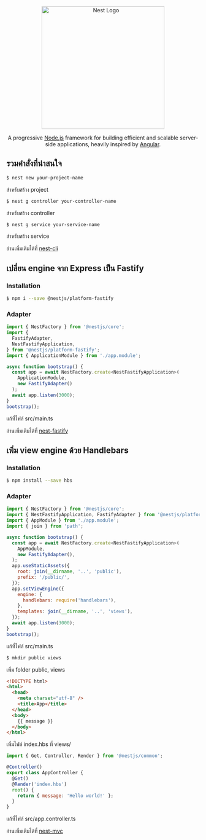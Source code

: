 <p align="center">
  <a href="http://nestjs.com/" target="blank"><img src="https://nestjs.com/img/logo_text.svg" width="320" alt="Nest Logo" /></a>
</p>
  
  <p align="center">A progressive <a href="http://nodejs.org" target="blank">Node.js</a> framework for building efficient and scalable server-side applications, heavily inspired by <a href="https://angular.io" target="blank">Angular</a>.</p>
    <p align="center">

## รวมคำสั่งที่น่าสนใจ

```bash
$ nest new your-project-name
```
สำหรับสร้าง project

```bash
$ nest g controller your-controller-name
```
สำหรับสร้าง controller

```bash
$ nest g service your-service-name
```
สำหรับสร้าง service

อ่านเพิ่มเติมได้ที่ [nest-cli](https://docs.nestjs.com/cli/usages)

## เปลี่ยน engine จาก Express เป็น Fastify

### Installation

```bash
$ npm i --save @nestjs/platform-fastify
```

### Adapter

```javascript
import { NestFactory } from '@nestjs/core';
import {
  FastifyAdapter,
  NestFastifyApplication,
} from '@nestjs/platform-fastify';
import { ApplicationModule } from './app.module';

async function bootstrap() {
  const app = await NestFactory.create<NestFastifyApplication>(
    ApplicationModule,
    new FastifyAdapter()
  );
  await app.listen(3000);
}
bootstrap();
```
แก้ที่ไฟล์ src/main.ts

อ่านเพิ่มเติมได้ที่ [nest-fastify](https://docs.nestjs.com/techniques/performance)

## เพิ่ม view engine ด้วย Handlebars

### Installation

```bash
$ npm install --save hbs
```

### Adapter

```javascript
import { NestFactory } from '@nestjs/core';
import { NestFastifyApplication, FastifyAdapter } from '@nestjs/platform-fastify';
import { AppModule } from './app.module';
import { join } from 'path';

async function bootstrap() {
  const app = await NestFactory.create<NestFastifyApplication>(
    AppModule,
    new FastifyAdapter(),
  );
  app.useStaticAssets({
    root: join(__dirname, '..', 'public'),
    prefix: '/public/',
  });
  app.setViewEngine({
    engine: {
      handlebars: require('handlebars'),
    },
    templates: join(__dirname, '..', 'views'),
  });
  await app.listen(3000);
}
bootstrap();
```
แก้ที่ไฟล์ src/main.ts

```bash
$ mkdir public views
```
เพิ่ม folder public, views


```html
<!DOCTYPE html>
<html>
  <head>
    <meta charset="utf-8" />
    <title>App</title>
  </head>
  <body>
    {{ message }}
  </body>
</html>
```
เพิ่มไฟล์ index.hbs ที่ views/

```javascript
import { Get, Controller, Render } from '@nestjs/common';

@Controller()
export class AppController {
  @Get()
  @Render('index.hbs')
  root() {
    return { message: 'Hello world!' };
  }
}
```
แก้ที่ไฟล์ src/app.controller.ts

อ่านเพิ่มเติมได้ที่ [nest-mvc](https://docs.nestjs.com/techniques/mvc)
